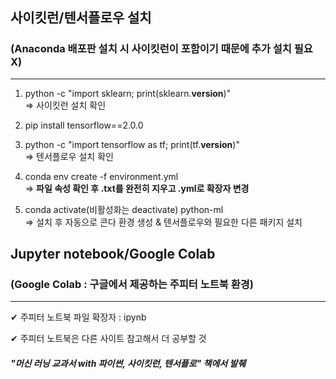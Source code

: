 ## 사이킷런/텐서플로우 설치  
### (Anaconda 배포판 설치 시 사이킷런이 포함이기 때문에 추가 설치 필요 X)  
---
  
1. python -c "import sklearn; print(sklearn.__version__)"  
=> 사이킷런 설치 확인
  
2. pip install tensorflow==2.0.0  

3. python -c "import tensorflow as tf; print(tf.__version__)"  
=> 텐서플로우 설치 확인  
  
4. conda env create -f environment.yml  
=> **파일 속성 확인 후 .txt를 완전히 지우고 .yml로 확장자 변경**  
  
5. conda activate(비활성화는 deactivate) python-ml  
=> 설치 후 자동으로 콘다 환경 생성 & 텐서플로우와 필요한 다른 패키지 설치  
  

## Jupyter notebook/Google Colab  
### (Google Colab : 구글에서 제공하는 주피터 노트북 환경)
---
  
✔ 주피터 노트북 파일 확장자 : ipynb  
  
✔ 주피터 노트북은 다른 사이트 참고해서 더 공부할 것  
  

##### "머신 러닝 교과서 with 파이썬, 사이킷런, 텐서플로" 책에서 발췌